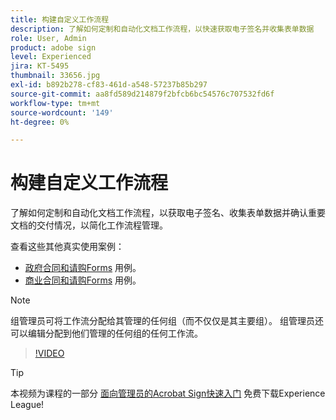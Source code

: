 ```yaml
---
title: 构建自定义工作流程
description: 了解如何定制和自动化文档工作流程，以快速获取电子签名并收集表单数据
role: User, Admin
product: adobe sign
level: Experienced
jira: KT-5495
thumbnail: 33656.jpg
exl-id: b892b278-cf83-461d-a548-57237b85b297
source-git-commit: aa8fd589d214879f2bfcb6bc54576c707532fd6f
workflow-type: tm+mt
source-wordcount: '149'
ht-degree: 0%

---
```


# 构建自定义工作流程

了解如何定制和自动化文档工作流程，以获取电子签名、收集表单数据并确认重要文档的交付情况，以简化工作流程管理。

查看这些其他真实使用案例：

* [政府合同和请购Forms](https://experienceleague.adobe.com/docs/document-cloud-learn/sign-learning-hub/expand/recipes/gov/usecasegovcontracts.html?lang=en) 用例。
* [商业合同和请购Forms](https://experienceleague.adobe.com/docs/document-cloud-learn/sign-learning-hub/expand/recipes/com/usecasecomcontracts.html?lang=en) 用例。

>[!NOTE]
>
>组管理员可将工作流分配给其管理的任何组（而不仅仅是其主要组）。 组管理员还可以编辑分配到他们管理的任何组的任何工作流。

>[!VIDEO](https://video.tv.adobe.com/v/33656?quality=12&learn=on&hidetitle=true)

>[!TIP]
>
>本视频为课程的一部分 [面向管理员的Acrobat Sign快速入门](https://experienceleague.adobe.com/?recommended=Sign-A-1-2020.2) 免费下载Experience League!
